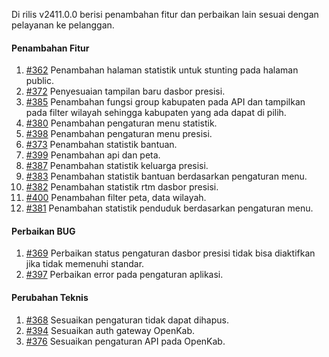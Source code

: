 Di rilis v2411.0.0 berisi penambahan fitur dan perbaikan lain sesuai dengan pelayanan ke pelanggan.

#### Penambahan Fitur

1. [#362](https://github.com/OpenSID/OpenKab/issues/362) Penambahan halaman statistik untuk stunting pada halaman public.
2. [#372](https://github.com/OpenSID/OpenKab/issues/372) Penyesuaian tampilan baru dasbor presisi.
3. [#385](https://github.com/OpenSID/OpenKab/issues/385) Penambahan fungsi group kabupaten pada API dan tampilkan pada filter wilayah sehingga kabupaten yang ada dapat di pilih.
4. [#380](https://github.com/OpenSID/OpenKab/issues/380) Penambahan pengaturan menu statistik.
5. [#398](https://github.com/OpenSID/OpenKab/issues/398) Penambahan pengaturan menu presisi.
6. [#373](https://github.com/OpenSID/OpenKab/issues/373) Penambahan statistik bantuan.
7. [#399](https://github.com/OpenSID/OpenKab/issues/399) Penambahan api dan peta.
8. [#387](https://github.com/OpenSID/OpenKab/issues/387) Penambahan statistik keluarga presisi.
9. [#383](https://github.com/OpenSID/OpenKab/issues/383) Penambahan statistik bantuan berdasarkan pengaturan menu.
10. [#382](https://github.com/OpenSID/OpenKab/issues/382) Penambahan statistik rtm dasbor presisi.
11. [#400](https://github.com/OpenSID/OpenKab/issues/400) Penambahan filter peta, data wilayah.
12. [#381](https://github.com/OpenSID/OpenKab/issues/381) Penambahan statistik penduduk berdasarkan pengaturan menu.

#### Perbaikan BUG

1. [#369](https://github.com/OpenSID/OpenKab/issues/369) Perbaikan status pengaturan dasbor presisi tidak bisa diaktifkan jika tidak memenuhi standar.
2. [#397](https://github.com/OpenSID/OpenKab/issues/397) Perbaikan error pada pengaturan aplikasi.

#### Perubahan Teknis

1. [#368](https://github.com/OpenSID/OpenKab/issues/368) Sesuaikan pengaturan tidak dapat dihapus.
2. [#394](https://github.com/OpenSID/OpenKab/issues/394) Sesuaikan auth gateway OpenKab.
3. [#376](https://github.com/OpenSID/OpenKab/issues/376) Sesuaikan pengaturan API pada OpenKab.